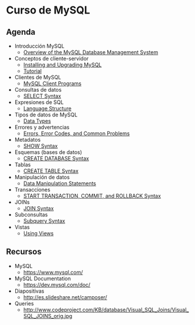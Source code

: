 # Curso de MySQL

## Agenda

- Introducción MySQL 
  - [Overview of the MySQL Database Management System](https://dev.mysql.com/doc/refman/5.7/en/what-is.html)
- Conceptos de cliente-servidor 
  - [Installing and Upgrading MySQL](https://dev.mysql.com/doc/refman/5.7/en/installing.html)
  - [Tutorial](https://dev.mysql.com/doc/refman/5.7/en/tutorial.html)
- Clientes de MySQL 
  - [MySQL Client Programs](http://dev.mysql.com/doc/refman/5.7/en/programs-client.html)
- Consultas de datos 
  - [SELECT Syntax](https://dev.mysql.com/doc/refman/5.7/en/select.html)
- Expresiones de SQL 
  - [Language Structure](https://dev.mysql.com/doc/refman/5.7/en/language-structure.html)
- Tipos de datos de MySQL 
  - [Data Types](http://dev.mysql.com/doc/refman/5.7/en/data-types.html)
- Errores y advertencias 
  - [Errors, Error Codes, and Common Problems](https://dev.mysql.com/doc/refman/5.5/en/error-handling.html)
- Metadatos 
  - [SHOW Syntax](http://dev.mysql.com/doc/refman/5.7/en/show.html)
- Esquemas (bases de datos) 
  - [CREATE DATABASE Syntax](http://dev.mysql.com/doc/refman/5.7/en/create-database.html)
- Tablas 
  - [CREATE TABLE Syntax](http://dev.mysql.com/doc/refman/5.7/en/create-table.html)
- Manipulación de datos 
  - [Data Manipulation Statements](https://dev.mysql.com/doc/refman/5.7/en/sql-syntax-data-manipulation.html)
- Transacciones 
  - [START TRANSACTION, COMMIT, and ROLLBACK Syntax](http://dev.mysql.com/doc/refman/5.7/en/commit.html)
- JOINs 
  - [JOIN Syntax](https://dev.mysql.com/doc/refman/5.0/en/join.html)
- Subconsultas 
  - [Subquery Syntax](http://dev.mysql.com/doc/refman/5.7/en/subqueries.html)
- Vistas
  - [Using Views](https://dev.mysql.com/doc/refman/5.0/en/views.html)

## Recursos

- MySQL
	- https://www.mysql.com/
- MySQL Documentation
	- https://dev.mysql.com/doc/
- Diapositivas
	- http://es.slideshare.net/camposer/
- Queries
	- http://www.codeproject.com/KB/database/Visual_SQL_Joins/Visual_SQL_JOINS_orig.jpg
